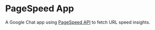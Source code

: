 # PageSpeed App

A Google Chat app using [PageSpeed API](https://developers.google.com/speed/docs/insights/v5/get-started)
to fetch URL speed insights.
